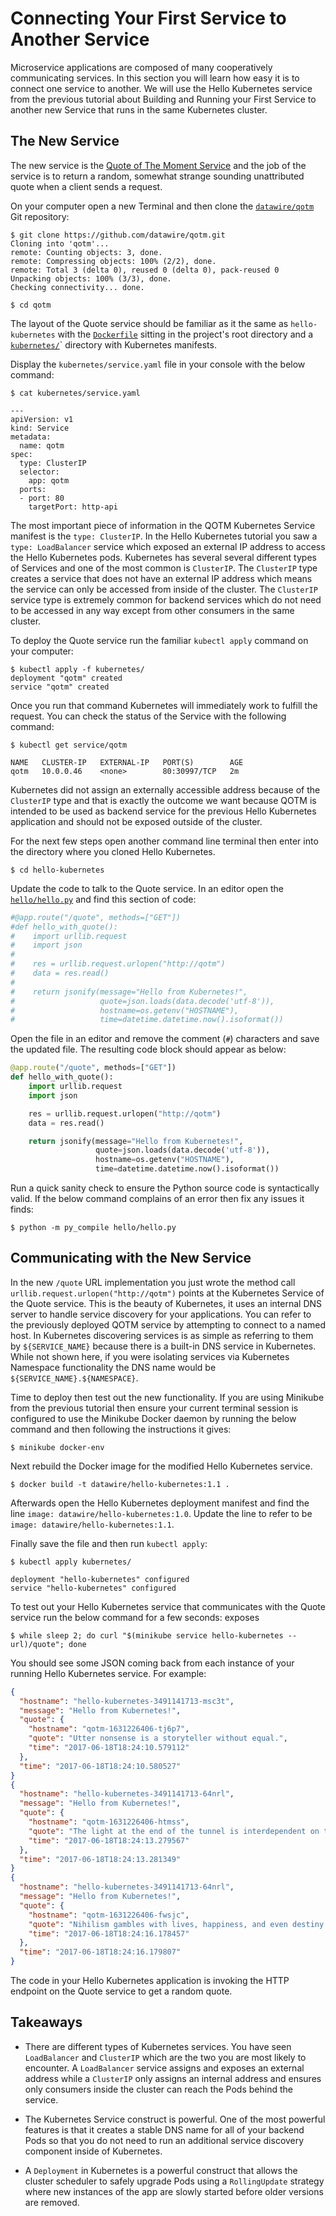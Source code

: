 # Connecting Your First Service to Another Service

Microservice applications are composed of many cooperatively communicating services. In this section you will learn how easy it is to connect one service to another. We will use the Hello Kubernetes service from the previous tutorial about Building and Running your First Service to another new Service that runs in the same Kubernetes cluster.

## The New Service

The new service is the [Quote of The Moment Service](https://github.com/datawire/qotm) and the job of the service is to return a random, somewhat strange sounding unattributed quote when a client sends a request.

On your computer open a new Terminal and then clone the [`datawire/qotm`](https://github.com/datawire/qotm) Git repository:

```console
$ git clone https://github.com/datawire/qotm.git
Cloning into 'qotm'...
remote: Counting objects: 3, done.
remote: Compressing objects: 100% (2/2), done.
remote: Total 3 (delta 0), reused 0 (delta 0), pack-reused 0
Unpacking objects: 100% (3/3), done.
Checking connectivity... done.

$ cd qotm
```

The layout of the Quote service should be familiar as it the same as `hello-kubernetes` with the [`Dockerfile`](https://github.com/datawire/qotm/Dockerfile) sitting in the project's root directory and a [`kubernetes/`](https://github.com/datawire/qotm/kubernetes)` directory with Kubernetes manifests.

Display the `kubernetes/service.yaml` file in your console with the below command:

```console
$ cat kubernetes/service.yaml

---
apiVersion: v1
kind: Service
metadata:
  name: qotm
spec:
  type: ClusterIP
  selector:
    app: qotm
  ports:
  - port: 80
    targetPort: http-api
```

The most important piece of information in the QOTM Kubernetes Service manifest is the `type: ClusterIP`. In the Hello Kubernetes tutorial you saw a `type: LoadBalancer` service which exposed an external IP address to access the Hello Kubernetes pods. Kubernetes has several several different types of Services and one of the most common is `ClusterIP`. The `ClusterIP` type creates a service that does not have an external IP address which means the service can only be accessed from inside of the cluster. The `ClusterIP` service type is extremely common for backend services which do not need to be accessed in any way except from other consumers in the same cluster. 

To deploy the Quote service run the familiar `kubectl apply` command on your computer:

```console
$ kubectl apply -f kubernetes/
deployment "qotm" created
service "qotm" created
```

Once you run that command Kubernetes will immediately work to fulfill the request. You can check the status of the Service with the following command:

```console
$ kubectl get service/qotm

NAME   CLUSTER-IP   EXTERNAL-IP   PORT(S)        AGE
qotm   10.0.0.46    <none>        80:30997/TCP   2m
```

Kubernetes did not assign an externally accessible address because of the `ClusterIP` type and that is exactly the outcome we want because QOTM is intended to be used as backend service for the previous Hello Kubernetes application and should not be exposed outside of the cluster.

For the next few steps open another command line terminal then enter into the directory where you cloned Hello Kubernetes.

```console
$ cd hello-kubernetes
```

Update the code to talk to the Quote service. In an editor open the [`hello/hello.py`](https://github.com/datawire/hello-kubernetes/hello/hello.py) and find this section of code:

```python
#@app.route("/quote", methods=["GET"])
#def hello_with_quote():
#    import urllib.request
#    import json
#
#    res = urllib.request.urlopen("http://qotm")
#    data = res.read()
#
#    return jsonify(message="Hello from Kubernetes!",
#                   quote=json.loads(data.decode('utf-8')),
#                   hostname=os.getenv("HOSTNAME"),
#                   time=datetime.datetime.now().isoformat())
```

Open the file in an editor and remove the comment (`#`) characters and save the updated file. The resulting code block should appear as below:

```python
@app.route("/quote", methods=["GET"])
def hello_with_quote():
    import urllib.request
    import json

    res = urllib.request.urlopen("http://qotm")
    data = res.read()

    return jsonify(message="Hello from Kubernetes!",
                   quote=json.loads(data.decode('utf-8')),
                   hostname=os.getenv("HOSTNAME"),
                   time=datetime.datetime.now().isoformat())
```

Run a quick sanity check to ensure the Python source code is syntactically valid. If the below command complains of an error then fix any issues it finds:

```console
$ python -m py_compile hello/hello.py
```

## Communicating with the New Service

In the new `/quote` URL implementation you just wrote the method call `urllib.request.urlopen("http://qotm")` points at the Kubernetes Service of the Quote service. This is the beauty of Kubernetes, it uses an internal DNS server to handle service discovery for your applications. You can refer to the previously deployed QOTM service by attempting to connect to a named host. In Kubernetes discovering services is as simple as referring to them by `${SERVICE_NAME}` because there is a built-in DNS service in Kubernetes. While not shown here, if you were isolating services via Kubernetes Namespace functionality the DNS name would be `${SERVICE_NAME}.${NAMESPACE}`.

Time to deploy then test out the new functionality. If you are using Minikube from the previous tutorial then ensure your current terminal session is configured to use the Minikube Docker daemon by running the below command and then following the instructions it gives:

```console
$ minikube docker-env
```

Next rebuild the Docker image for the modified Hello Kubernetes service.

```console
$ docker build -t datawire/hello-kubernetes:1.1 .
```

Afterwards open the Hello Kubernetes deployment manifest and find the line `image: datawire/hello-kubernetes:1.0`. Update the line to refer to be `image: datawire/hello-kubernetes:1.1`.

Finally save the file and then run `kubectl apply`:

```console
$ kubectl apply kubernetes/

deployment "hello-kubernetes" configured
service "hello-kubernetes" configured
```

To test out your Hello Kubernetes service that communicates with the Quote service run the below command for a few seconds:
exposes

```console
$ while sleep 2; do curl "$(minikube service hello-kubernetes --url)/quote"; done
```

You should see some JSON coming back from each instance of your running Hello Kubernetes service. For example:

```json
{
  "hostname": "hello-kubernetes-3491141713-msc3t", 
  "message": "Hello from Kubernetes!", 
  "quote": {
    "hostname": "qotm-1631226406-tj6p7", 
    "quote": "Utter nonsense is a storyteller without equal.", 
    "time": "2017-06-18T18:24:10.579112"
  }, 
  "time": "2017-06-18T18:24:10.580527"
}
{
  "hostname": "hello-kubernetes-3491141713-64nrl", 
  "message": "Hello from Kubernetes!", 
  "quote": {
    "hostname": "qotm-1631226406-htmss", 
    "quote": "The light at the end of the tunnel is interdependent on the relatedness of motivation, subcultures, and management.", 
    "time": "2017-06-18T18:24:13.279567"
  }, 
  "time": "2017-06-18T18:24:13.281349"
}
{
  "hostname": "hello-kubernetes-3491141713-64nrl", 
  "message": "Hello from Kubernetes!", 
  "quote": {
    "hostname": "qotm-1631226406-fwsjc", 
    "quote": "Nihilism gambles with lives, happiness, and even destiny itself!", 
    "time": "2017-06-18T18:24:16.178457"
  }, 
  "time": "2017-06-18T18:24:16.179807"
}
```

The code in your Hello Kubernetes application is invoking the HTTP endpoint on the Quote service to get a random quote.

## Takeaways

* There are different types of Kubernetes services. You have seen `LoadBalancer` and `ClusterIP` which are the two you are most likely to encounter. A `LoadBalancer` service assigns and exposes an external address while a `ClusterIP` only assigns an internal address and ensures only consumers inside the cluster can reach the Pods behind the service.

* The Kubernetes Service construct is powerful. One of the most powerful features is that it creates a stable DNS name for all of your backend Pods so that you do not need to run an additional service discovery component inside of Kubernetes.

* A `Deployment` in Kubernetes is a powerful construct that allows the cluster scheduler to safely upgrade Pods using a `RollingUpdate` strategy where new instances of the app are slowly started before older versions are removed.
